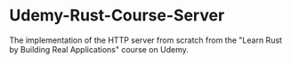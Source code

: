 # Udemy-Rust-Course-Server
The implementation of the HTTP server from scratch from the "Learn Rust by Building Real Applications" course on Udemy.
